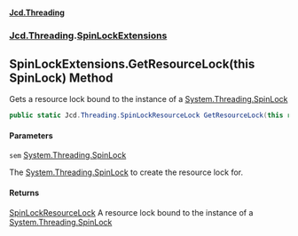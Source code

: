 #### [Jcd.Threading](index.md 'index')
### [Jcd.Threading](Jcd.Threading.md 'Jcd.Threading').[SpinLockExtensions](SpinLockExtensions.md 'Jcd.Threading.SpinLockExtensions')

## SpinLockExtensions.GetResourceLock(this SpinLock) Method

Gets a resource lock bound to the instance of a [System.Threading.SpinLock](https://docs.microsoft.com/en-us/dotnet/api/System.Threading.SpinLock 'System.Threading.SpinLock')

```csharp
public static Jcd.Threading.SpinLockResourceLock GetResourceLock(this ref System.Threading.SpinLock sem);
```
#### Parameters

<a name='Jcd.Threading.SpinLockExtensions.GetResourceLock(thisSystem.Threading.SpinLock).sem'></a>

`sem` [System.Threading.SpinLock](https://docs.microsoft.com/en-us/dotnet/api/System.Threading.SpinLock 'System.Threading.SpinLock')

The [System.Threading.SpinLock](https://docs.microsoft.com/en-us/dotnet/api/System.Threading.SpinLock 'System.Threading.SpinLock') to create the resource lock for.

#### Returns
[SpinLockResourceLock](SpinLockResourceLock.md 'Jcd.Threading.SpinLockResourceLock')
A resource lock bound to the instance of a [System.Threading.SpinLock](https://docs.microsoft.com/en-us/dotnet/api/System.Threading.SpinLock 'System.Threading.SpinLock')